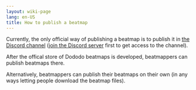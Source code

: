 ```yaml
---
layout: wiki-page
lang: en-US
title: How to publish a beatmap
---
```


Currently, the only official way of publishing a beatmap is to publish it in
[the Discord channel](https://discord.com/channels/977458815794552842/977481204536311838)
([join the Discord server](https://discord.gg/yYdMw5hm2K) first to get access to the channel).

After the offical store of Dododo beatmaps is developed, beatmappers can publish beatmaps there.

Alternatively, beatmappers can publish their beatmaps on their own
(in any ways letting people download the beatmap files).
